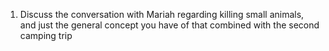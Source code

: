 1. Discuss the conversation with Mariah regarding killing small animals, and just the general concept you have of that combined with the second camping trip

